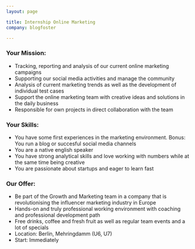 ```yaml
---
layout: page

title: Internship Online Marketing
company: blogfoster

---
```


### Your Mission:

* Tracking, reporting and analysis of our current online marketing campaigns
* Supporting our social media activities and manage the community
* Analysis of current marketing trends as well as the development of individual test cases
* Support the online marketing team with creative ideas and solutions in the daily business
* Responsible for own projects in direct collaboration with the team

###  Your Skills:

* You have some first experiences in the marketing environment. Bonus: You run a blog or succesful social media channels
* You are a native english speaker
* You have strong analytical skills and love working with numbers while at the same time being creative
* You are passionate about startups and eager to learn fast

### Our Offer:

* Be part of the Growth and Marketing team in a company that is revolutionising the influencer marketing industry in Europe
* Hands-on and truly professional working environment with coaching and professional development path
* Free drinks, coffee and fresh fruit as well as regular team events and a lot of specials
* Location: Berlin, Mehringdamm (U6, U7)
* Start: Immediately